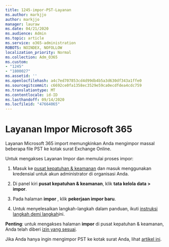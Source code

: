 ```yaml
---
title: 1245-impor-PST-Layanan
ms.author: markjjo
author: markjjo
manager: lauraw
ms.date: 04/21/2020
ms.audience: Admin
ms.topic: article
ms.service: o365-administration
ROBOTS: NOINDEX, NOFOLLOW
localization_priority: Normal
ms.collection: Adm_O365
ms.custom:
- "1245"
- "1800027"
ms.assetid: ''
ms.openlocfilehash: a4c7ed707853cd4d99db4b5a3d630df343a1ffe0
ms.sourcegitcommit: c6692ce0fa1358ec3529e59ca0ecdfdea4cdc759
ms.translationtype: MT
ms.contentlocale: id-ID
ms.lasthandoff: 09/14/2020
ms.locfileid: "47664065"
---
```

# <a name="microsoft-365-import-service"></a>Layanan Impor Microsoft 365

Layanan Microsoft 365 import memungkinkan Anda mengimpor massal beberapa file PST ke kotak surat Exchange Online.

Untuk mengakses Layanan Impor dan memulai proses impor:

1. Masuk ke [pusat kepatuhan & keamanan](https://protection.office.com) dan masuk menggunakan kredensial untuk akun administrator di organisasi Anda.

2. Di panel kiri **pusat kepatuhan & keamanan**, klik **tata kelola data > impor**.

3. Pada halaman **impor** , klik **pekerjaan impor baru**.

4. Untuk menyelesaikan langkah-langkah dalam panduan, ikuti [instruksi langkah demi langkah](https://docs.microsoft.com/microsoft-365/security/office-365-security/use-dkim-to-validate-outbound-email)ini.

**Penting**: untuk mengakses halaman **impor** di pusat kepatuhan & keamanan, Anda telah diberi  [izin yang sesuai](https://docs.microsoft.com/microsoft-365/security/office-365-security/use-dkim-to-validate-outbound-email).

Jika Anda hanya ingin mengimpor PST ke kotak surat Anda, lihat [artikel ini](https://support.office.com/article/import-email-contacts-and-calendar-from-an-outlook-pst-file-431a8e9a-f99f-4d5f-ae48-ded54b3440ac).
